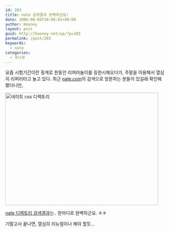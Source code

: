 ```yaml
---
id: 283
title: nate 검색결과 완벽하군요!
date: 2006-06-04T10:08:01+09:00
author: Hooney
layout: post
guid: http://hooney.net/wp/?p=283
permalink: /post/283
keywords:
  - nate
categories:
  - 후니넷
---
```

요즘 시험기간이란 핑계로 한동안 리퍼러놀이를 등한시해오다가, 주말을 이용해서 열심히 리퍼러타고 놀고 있다. 최근 [nate.com](http://www.nate.com/)의 검색으로 방문하는 분들이 있길래 확인해 봤더니만,

[<img src="/uploads/2006/nate.gif" width="480" height="353" alt="네이트 css 디렉토리" />](http://search.nate.com/Directory/Computer_IT/Programming/Web_Programming/CSS/)

[nate 디렉토리 검색결과](http://search.nate.com/Directory/Computer_IT/Programming/Web_Programming/CSS/)는.. 한마디로 완벽하군요. ㅎㅎ

기말고사 끝나면, 열심히 리뉴얼이나 해야 할듯&#8230;